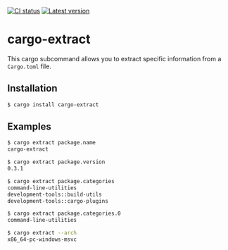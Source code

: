 [![CI status](https://github.com/LimeEng/cargo-extract/actions/workflows/ci.yaml/badge.svg)](https://github.com/LimeEng/cargo-extract/actions/workflows/ci.yaml)
[![Latest version](https://img.shields.io/crates/v/cargo-extract.svg)](https://crates.io/crates/cargo-extract)

# cargo-extract

This cargo subcommand allows you to extract specific information from a `Cargo.toml` file.

## Installation

```sh
$ cargo install cargo-extract
```

## Examples

```sh
$ cargo extract package.name
cargo-extract

$ cargo extract package.version
0.3.1

$ cargo extract package.categories
command-line-utilities
development-tools::build-utils
development-tools::cargo-plugins

$ cargo extract package.categories.0
command-line-utilities

$ cargo extract --arch
x86_64-pc-windows-msvc
```
